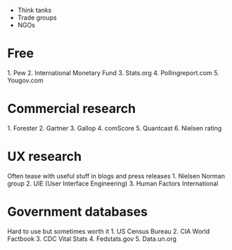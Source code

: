 - Think tanks
- Trade groups 
- NGOs
<h1>Free</h1>
1. Pew 
2. International Monetary Fund
3. Stats.org
4. Pollingreport.com
5. Yougov.com

<h1>Commercial research</h1>
1. Forester
2. Gartner
3. Gallop
4. comScore
5. Quantcast
6. Nielsen rating

<h1>UX research</h1> 
Often tease with useful stuff in blogs and press releases
1. Nielsen Norman group
2. UIE (User Interface Engineering)
3. Human Factors International

<h1>Government databases</h1>
Hard to use but sometimes worth it
1. US Census Bureau 
2. CIA World Factbook
3. CDC Vital Stats
4. Fedstats.gov
5. Data.un.org
